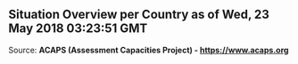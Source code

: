 ## Situation Overview per Country as of Wed, 23 May 2018 03:23:51 GMT

Source: **ACAPS (Assessment Capacities Project) - https://www.acaps.org**